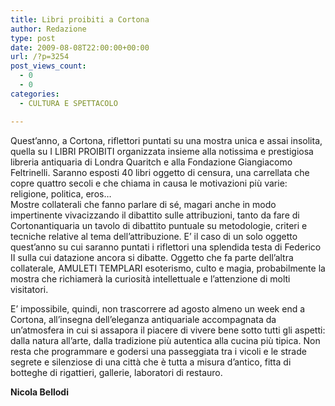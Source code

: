 ```yaml
---
title: Libri proibiti a Cortona
author: Redazione
type: post
date: 2009-08-08T22:00:00+00:00
url: /?p=3254
post_views_count:
  - 0
  - 0
categories:
  - CULTURA E SPETTACOLO

---
```

Quest&rsquo;anno, a Cortona, riflettori puntati su una mostra unica e assai insolita, quella su I LIBRI PROIBITI organizzata insieme alla notissima e prestigiosa libreria antiquaria di Londra Quaritch e alla Fondazione Giangiacomo Feltrinelli. Saranno esposti 40 libri oggetto di censura, una carrellata che copre quattro secoli e che chiama in causa le motivazioni pi&ugrave; varie: religione, politica, eros&#8230;  
Mostre collaterali che fanno parlare di s&eacute;, magari anche in modo impertinente vivacizzando il dibattito sulle attribuzioni, tanto da fare di Cortonantiquaria un tavolo di dibattito puntuale su metodologie, criteri e tecniche relative al tema dell&rsquo;attribuzione. E&rsquo; il caso di un solo oggetto quest&rsquo;anno su cui saranno puntati i riflettori una splendida testa di Federico II sulla cui datazione ancora si dibatte. Oggetto che fa parte dell&rsquo;altra collaterale, AMULETI TEMPLARI esoterismo, culto e magia, probabilmente la mostra che richiamer&agrave; la curiosit&agrave; intellettuale e l&rsquo;attenzione di molti visitatori.

E&rsquo; impossibile, quindi, non trascorrere ad agosto almeno un week end a Cortona, all&rsquo;insegna dell&rsquo;eleganza antiquariale accompagnata da un&rsquo;atmosfera in cui si assapora il piacere di vivere bene sotto tutti gli aspetti: dalla natura all&rsquo;arte, dalla tradizione pi&ugrave; autentica alla cucina pi&ugrave; tipica. Non resta che programmare e godersi una passeggiata tra i vicoli e le strade segrete e silenziose di una citt&agrave; che &egrave; tutta a misura d&rsquo;antico, fitta di botteghe di rigattieri, gallerie, laboratori di restauro.

**Nicola Bellodi**  
&nbsp;